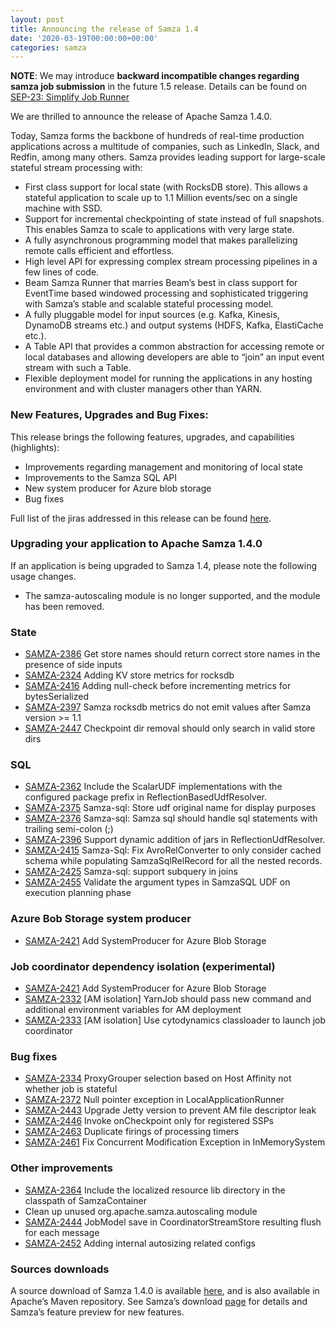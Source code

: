 ```yaml
---
layout: post
title: Announcing the release of Samza 1.4
date: '2020-03-19T00:00:00+00:00'
categories: samza
---
```

<strong>NOTE</strong>: We may introduce <strong>backward incompatible changes regarding samza job submission</strong> in the future 1.5 release. Details can be found on <a href="https://cwiki.apache.org/confluence/display/SAMZA/SEP-23%3A+Simplify+Job+Runner">SEP-23: Simplify Job Runner</a></p>

<p>We are thrilled to announce the release of Apache Samza 1.4.0.</p>

<p>Today, Samza forms the backbone of hundreds of real-time production applications across a multitude of companies, such as LinkedIn, Slack, and Redfin, among many others. Samza provides leading support for large-scale stateful stream processing with:</p>

<ul>
<li>First class support for local state (with RocksDB store). This allows a stateful application to scale up to 1.1 Million events/sec on a single machine with SSD.</li>
<li>Support for incremental checkpointing of state instead of full snapshots. This enables Samza to scale to applications with very large state.</li>
<li>A fully asynchronous programming model that makes parallelizing remote calls efficient and effortless.</li>
<li>High level API for expressing complex stream processing pipelines in a few lines of code.</li>
<li>Beam Samza Runner that marries Beam’s best in class support for EventTime based windowed processing and sophisticated triggering with Samza’s stable and scalable stateful processing model.</li>
<li>A fully pluggable model for input sources (e.g. Kafka, Kinesis, DynamoDB streams etc.) and output systems (HDFS, Kafka, ElastiCache etc.).</li>
<li>A Table API that provides a common abstraction for accessing remote or local databases and allowing developers are able to “join” an input event stream with such a Table.</li>
<li>Flexible deployment model for running the applications in any hosting environment and with cluster managers other than YARN.</li>
</ul>

<h3 id="new-features-upgrades-and-bug-fixes">New Features, Upgrades and Bug Fixes:</h3>

<p>This release brings the following features, upgrades, and capabilities (highlights):</p>

<ul>
<li>Improvements regarding management and monitoring of local state</li>
<li>Improvements to the Samza SQL API</li>
<li>New system producer for Azure blob storage</li>
<li>Bug fixes</li>
</ul>

<p>Full list of the jiras addressed in this release can be found <a href="https://issues.apache.org/jira/issues/?jql=project%20%3D%20SAMZA%20and%20fixVersion%20in%20(1.4)">here</a>.</p>

<h3>Upgrading your application to Apache Samza 1.4.0</h3>

<p>If an application is being upgraded to Samza 1.4, please note the following usage changes.</p>

<ul>
<li>The samza-autoscaling module is no longer supported, and the module has been removed.</li>
</ul>

<h3>State</h3>

<ul>
<li><a href="https://issues.apache.org/jira/browse/SAMZA-2386">SAMZA-2386</a> Get store names should return correct store names in the presence of side inputs</li>
<li><a href="https://issues.apache.org/jira/browse/SAMZA-2324">SAMZA-2324</a> Adding KV store metrics for rocksdb</li>
<li><a href="https://issues.apache.org/jira/browse/SAMZA-2416">SAMZA-2416</a> Adding null-check before incrementing metrics for bytesSerialized</li>
<li><a href="https://issues.apache.org/jira/browse/SAMZA-2397">SAMZA-2397</a> Samza rocksdb metrics do not emit values after Samza version &gt;= 1.1</li>
<li><a href="https://issues.apache.org/jira/browse/SAMZA-2447">SAMZA-2447</a> Checkpoint dir removal should only search in valid store dirs</li>
</ul>

<h3 id="sql">SQL</h3>
<ul>
<li><a href="https://issues.apache.org/jira/browse/SAMZA-2362">SAMZA-2362</a> Include the ScalarUDF implementations with the configured package prefix in ReflectionBasedUdfResolver.</li>
<li><a href="https://issues.apache.org/jira/browse/SAMZA-2375">SAMZA-2375</a> Samza-sql: Store udf original name for display purposes</li>
<li><a href="https://issues.apache.org/jira/browse/SAMZA-2376">SAMZA-2376</a> Samza-sql: Samza sql should handle sql statements with trailing semi-colon (;)</li>
<li><a href="https://issues.apache.org/jira/browse/SAMZA-2396">SAMZA-2396</a> Support dynamic addition of jars in ReflectionUdfResolver.</li>
<li><a href="https://issues.apache.org/jira/browse/SAMZA-2415">SAMZA-2415</a> Samza-Sql: Fix AvroRelConverter to only consider cached schema while populating SamzaSqlRelRecord for all the nested records.</li>
<li><a href="https://issues.apache.org/jira/browse/SAMZA-2425">SAMZA-2425</a> Samza-sql: support subquery in joins</li>
<li><a href="https://issues.apache.org/jira/browse/SAMZA-2455">SAMZA-2455</a> Validate the argument types in SamzaSQL UDF on execution planning phase</li>
</ul>

<h3 id="azure-system-producer">Azure Bob Storage system producer</h3>
<ul>
<li><a href="https://issues.apache.org/jira/browse/SAMZA-2421">SAMZA-2421</a> Add SystemProducer for Azure Blob Storage</li>
</ul>

<h3>Job coordinator dependency isolation (experimental)</h3>
<ul>
<li><a href="https://issues.apache.org/jira/browse/SAMZA-2421">SAMZA-2421</a> Add SystemProducer for Azure Blob Storage</li>
<li><a href="https://issues.apache.org/jira/browse/SAMZA-2332">SAMZA-2332</a> [AM isolation] YarnJob should pass new command and additional environment variables for AM deployment</li>
<li><a href="https://issues.apache.org/jira/browse/SAMZA-2333">SAMZA-2333</a> [AM isolation] Use cytodynamics classloader to launch job coordinator</li>
</ul>

<h3>Bug fixes</h3>
<ul>
  <li><a href="https://issues.apache.org/jira/browse/SAMZA-2334">SAMZA-2334</a> ProxyGrouper selection based on Host Affinity not whether job is stateful</li>
  <li><a href="https://issues.apache.org/jira/browse/SAMZA-2372">SAMZA-2372</a> Null pointer exception in LocalApplicationRunner</li>
  <li><a href="https://issues.apache.org/jira/browse/SAMZA-2443">SAMZA-2443</a> Upgrade Jetty version to prevent AM file descriptor leak</li>
  <li><a href="https://issues.apache.org/jira/browse/SAMZA-2446">SAMZA-2446</a> Invoke onCheckpoint only for registered SSPs</li>
  <li><a href="https://issues.apache.org/jira/browse/SAMZA-2463">SAMZA-2463</a> Duplicate firings of processing timers</li>
  <li><a href="https://issues.apache.org/jira/browse/SAMZA-2461">SAMZA-2461</a> Fix Concurrent Modification Exception in InMemorySystem</li>
</ul>

<h3>Other improvements</h3>
<ul>
<li><a href="https://issues.apache.org/jira/browse/SAMZA-2364">SAMZA-2364</a> Include the localized resource lib directory in the classpath of SamzaContainer</li>
<li>Clean up unused org.apache.samza.autoscaling module</li>
<li><a href="https://issues.apache.org/jira/browse/SAMZA-2444">SAMZA-2444</a> JobModel save in CoordinatorStreamStore resulting flush for each message</li>
<li><a href="https://issues.apache.org/jira/browse/SAMZA-2452">SAMZA-2452</a> Adding internal autosizing related configs</li>
</ul>

<h3>Sources downloads</h3>

<p>A source download of Samza 1.4.0 is available <a href="https://dist.apache.org/repos/dist/release/samza/1.4.0/">here</a>, and is also available in Apache’s Maven repository. See Samza’s download <a href="https://samza.apache.org/startup/download/">page</a> for details and Samza’s feature preview for new features.</p>
